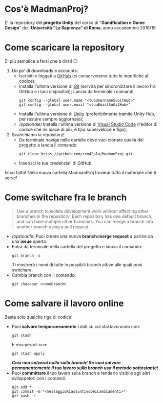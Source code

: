 # Cos'è MadmanProj?
E' la repository del **progetto Unity** del corso di "**Gamification e Game Design**" dell'**Università "La Sapienza" di Roma**, anno accademico 2018/19.

# Come scaricare la repository
E' più semplice a farsi che a dirsi! 😏

1) Un po' di downloads e accounts:
	- Iscriviti o loggati a [GitHub](https://github.com/login) (ci conserveremo tutte le modifiche al codice);
	- Installa l'ultima versione di [Git](https://git-scm.com/download/) (servirà per sincronizzare il lavoro fra GitHub e i tuoi dispositivi);
	Lancia da terminale i comandi:
		``` 
		git config --global user.name "<tuoUsernameSuGitHub>"
		git config --global user.email "<tuaEmailSuGitHub>"
		```
	- Installa l'ultima versione di [Unity](https://unity3d.com/get-unity/download) (preferibilmente tramite Unity Hub, per restare sempre aggiornato);
	- *(opzionale)* Installa l'ultima versione di [Visual Studio Code](https://code.visualstudio.com/Download) (l'editor di codice che mi piace di più, è tipo superveloce e figo);
2) Scarichiamo la repository!
	- Da terminale naviga nella cartella dove vuoi clonare quella del progetto e lancia il comando:
		``` 
		git clone https://github.com/rom42pla/MadmanProj.git 
		```
	- Inserisci le tue credenziali di GitHub.
	
Ecco fatto! 
Nella nuova cartella MadmanProj troverai tutto il materiale che ti serve!

# Come switchare fra le branch
> Use a branch to isolate development work without affecting other branches in the repository. Each repository has one default branch, and can have multiple other branches. You can merge a branch into another branch using a pull request.

- *(opzionale)* Puoi creare una nuova **branch**/**merge request** a partire da una **issue** aperta.
- Entra da terminale nella cartella del progetto e lancia il comando:
	``` 
	git branch -a 
	```
	Ti mostrerà i nomi di tutte le possibili branch attive alle quali puoi switchare.
- Cambia branch con il comando:
	``` 
	git checkout <nomeBranch>
	```
	
# Come salvare il lavoro online
Basta solo qualche riga di codice!

- Puoi **salvare temporaneamente** i dati su cui stai lavorando con:
	``` 
	git stash
	```
	E recuperarli con:
	``` 
	git stash apply
	```
	**_Così non salverai nulla sulla branch! Se vuoi salvare permanentemente il tuo lavoro sulla branch usa il metodo sottostante!_**
- Puoi **committare** il tuo lavoro sulla branch e renderlo visibile agli altri sviluppatori con i comandi:
	``` 
	git add *
	git commit -m "<messaggioRiassuntivoDeiCambiamenti>"
	git push -f
	```
